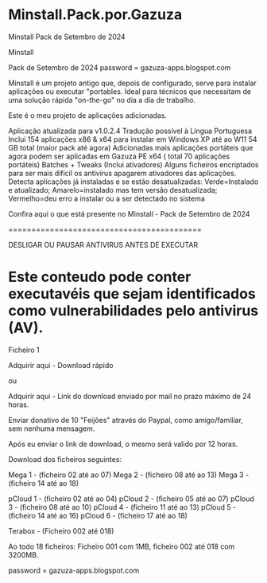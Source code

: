 # Minstall.Pack.por.Gazuza

Minstall Pack de Setembro de 2024


 
Minstall

Pack de Setembro de 2024
password = gazuza-apps.blogspot.com



Minstall é um projeto antigo que, depois de configurado, serve para instalar aplicações ou executar "portables. Ideal para técnicos que necessitam de uma solução rápida "on-the-go" no dia a dia de trabalho.


Este é o meu projeto de aplicações adicionadas. 

Aplicação atualizada para v1.0.2.4
Tradução possível à Língua Portuguesa
Inclui 154 aplicações x86 & x64 para instalar em Windows XP até ao W11
54 GB total (maior pack até agora)
Adicionadas mais aplicações portáteis que agora podem ser aplicadas em Gazuza PE x64 ( total 70 aplicações portáteis)
Batches + Tweaks (Inclui ativadores)
Alguns ficheiros encriptados para ser mais difícil os antivírus apagarem ativadores das aplicações.
Detecta aplicações já instaladas e se estão desatualizadas:
Verde=Instalado e atualizado; 
Amarelo=instalado mas tem versão desatualizada; 
Vermelho=deu erro a instalar ou a ser detectado no sistema

Confira aqui o que está presente no Minstall - Pack de Setembro de 2024










==========================================

DESLIGAR OU PAUSAR ANTIVIRUS ANTES DE EXECUTAR

Este conteudo pode conter executavéis que sejam identificados como vulnerabilidades pelo antivirus (AV).
==========================================



Ficheiro 1

Adquirir aqui - Download rápido

ou

Adquirir aqui - Link do download enviado por mail no prazo máximo de 24 horas. 

Enviar donativo de 10 "Feijões" através do Paypal, como amigo/familiar, sem nenhuma mensagem.

Após eu enviar o link de download, o mesmo será valido por 12 horas.


Download dos ficheiros seguintes:

Mega 1 - (ficheiro 02 até ao 07)
Mega 2 - (ficheiro 08 até ao 13)
Mega 3 - (ficheiro 14 até ao 18)

pCloud 1 - (ficheiro 02 até ao 04)
pCloud 2 - (ficheiro 05 até ao 07)
pCloud 3 - (ficheiro 08 até ao 10)
pCloud 4 - (ficheiro 11 até ao 13)
pCloud 5 - (ficheiro 14 até ao 16)
pCloud 6 - (ficheiro 17 até ao 18) 

Terabox - (Ficheiro 002 até 018)

Ao todo 18 ficheiros: Ficheiro 001 com 1MB, ficheiro 002 até 018 com 3200MB.

password = gazuza-apps.blogspot.com
